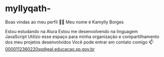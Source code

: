 # myllyqath-                                                                                                                                                                              
Boas vindas ao meu perfil 💙💙
Meu nome é Kamylly Borges

Estou estudando na Alura
Estou me desenvolvendo na linguagem JavaScript
Utilizo esse espaço para minha organização e compartilhamento dos meu projetos desenvolvidos
Você pode entrar em contato comigo 📫
0000112360220sp@eal.educacao.sp.gov.br
